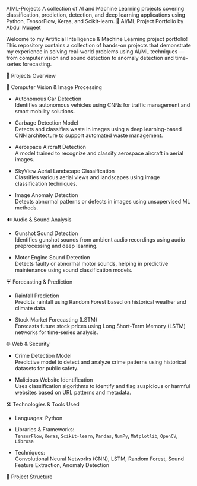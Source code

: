 AIML-Projects
A collection of AI and Machine Learning projects covering classification, prediction, detection, and deep learning applications using Python, TensorFlow, Keras, and Scikit-learn.
🧠 AI/ML Project Portfolio by Abdul Muqeet

Welcome to my Artificial Intelligence & Machine Learning project portfolio!  
This repository contains a collection of hands-on projects that demonstrate my experience in solving real-world problems using AI/ML techniques — from computer vision and sound detection to anomaly detection and time-series forecasting.

📂 Projects Overview

🚗 Computer Vision & Image Processing
- Autonomous Car Detection  
  Identifies autonomous vehicles using CNNs for traffic management and smart mobility solutions.
  
- Garbage Detection Model  
  Detects and classifies waste in images using a deep learning-based CNN architecture to support automated waste management.

- Aerospace Aircraft Detection  
  A model trained to recognize and classify aerospace aircraft in aerial images.

- SkyView Aerial Landscape Classification  
  Classifies various aerial views and landscapes using image classification techniques.

- Image Anomaly Detection  
  Detects abnormal patterns or defects in images using unsupervised ML methods.

🔊 Audio & Sound Analysis
- Gunshot Sound Detection  
  Identifies gunshot sounds from ambient audio recordings using audio preprocessing and deep learning.

- Motor Engine Sound Detection  
  Detects faulty or abnormal motor sounds, helping in predictive maintenance using sound classification models.

 ☔ Forecasting & Prediction
- Rainfall Prediction  
  Predicts rainfall using Random Forest based on historical weather and climate data.

- Stock Market Forecasting (LSTM)  
  Forecasts future stock prices using Long Short-Term Memory (LSTM) networks for time-series analysis.


🌐 Web & Security
- Crime Detection Model  
  Predictive model to detect and analyze crime patterns using historical datasets for public safety.

- Malicious Website Identification  
  Uses classification algorithms to identify and flag suspicious or harmful websites based on URL patterns and metadata.


🛠 Technologies & Tools Used
- Languages: Python  
- Libraries & Frameworks:  
  `TensorFlow`, `Keras`, `Scikit-learn`, `Pandas`, `NumPy`, `Matplotlib`, `OpenCV`, `Librosa`

- Techniques:  
  Convolutional Neural Networks (CNN), LSTM, Random Forest, Sound Feature Extraction, Anomaly Detection

🔧 Project Structure

